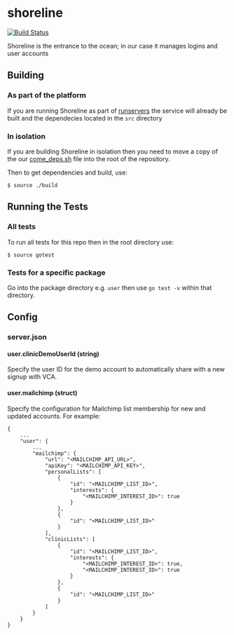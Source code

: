 shoreline
=========

[![Build Status](https://travis-ci.com/tidepool-org/shoreline.png)](https://travis-ci.com/tidepool-org/shoreline)

Shoreline is the entrance to the ocean; in our case it manages logins and user accounts

## Building

### As part of the platform

If you are running Shoreline as part of [runservers](http://developer.tidepool.io/starting-up-services/ 'Tidepool: Starting up services') the service will already be built and the dependecies located in the `src` directory

### In isolation

If you are building Shoreline in isolation then you need to move a copy of the our [come_deps.sh](https://github.com/tidepool-org/tools/blob/master/come_deps.sh) file into the root of the repository.

Then to get dependencies and build, use:

```
$ source ./build
```

## Running the Tests

### All tests

To run all tests for this repo then in the root directory use:

```
$ source gotest
```

### Tests for a specific package

Go into the package directory e.g. `user` then use `go test -v` within that directory.

## Config

### server.json

#### user.clinicDemoUserId (string)

Specify the user ID for the demo account to automatically share with a new signup with VCA.

#### user.mailchimp (struct)

Specify the configuration for Mailchimp list membership for new and updated accounts. For example:

```
{
    ...
    "user": {
        ...
        "mailchimp": {
            "url": "<MAILCHIMP_API_URL>",
            "apiKey": "<MAILCHIMP_API_KEY>",
            "personalLists": [
                {
                    "id": "<MAILCHIMP_LIST_ID>",
                    "interests": {
                        "<MAILCHIMP_INTEREST_ID>": true
                    }
                },
                {
                    "id": "<MAILCHIMP_LIST_ID>"
                }
            ],
            "clinicLists": [
                {
                    "id": "<MAILCHIMP_LIST_ID>",
                    "interests": {
                        "<MAILCHIMP_INTEREST_ID>": true,
                        "<MAILCHIMP_INTEREST_ID>": true
                    }
                },
                {
                    "id": "<MAILCHIMP_LIST_ID>"
                }
            ]
        }
    }
}
```
